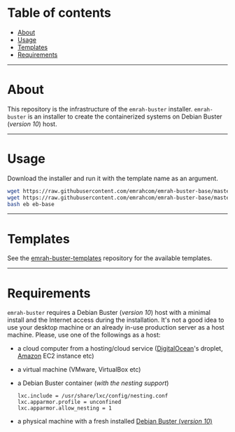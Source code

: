 Table of contents
=================

- [About](#about)
- [Usage](#usage)
- [Templates](#templates)
- [Requirements](#requirements)

---

About
=====

This repository is the infrastructure of the `emrah-buster` installer.
`emrah-buster` is an installer to create the containerized systems on
Debian Buster (_version 10_) host.

---

Usage
=====

Download the installer and run it with the template name as an argument.

```bash
wget https://raw.githubusercontent.com/emrahcom/emrah-buster-base/master/installer/eb
wget https://raw.githubusercontent.com/emrahcom/emrah-buster-base/master/installer/eb-base.conf
bash eb eb-base
```

---

Templates
=========

See the
[emrah-buster-templates](https://github.com/emrahcom/emrah-buster-templates)
repository for the available templates.

---

Requirements
============

`emrah-buster` requires a Debian Buster (_version 10_) host with a minimal
install and the Internet access during the installation. It's not a good idea
to use your desktop machine or an already in-use production server as a host
machine. Please, use one of the followings as a host:

-  a cloud computer from a hosting/cloud service
   ([DigitalOcean](https://www.digitalocean.com/?refcode=92b0165840d8)'s
   droplet, [Amazon](https://console.aws.amazon.com) EC2 instance etc)

-  a virtual machine (VMware, VirtualBox etc)

-  a Debian Buster container (_with the nesting support_)
   ```
   lxc.include = /usr/share/lxc/config/nesting.conf
   lxc.apparmor.profile = unconfined
   lxc.apparmor.allow_nesting = 1
   ```

-  a physical machine with a fresh installed
   [Debian Buster (_version 10_)](https://www.debian.org/releases/buster/debian-installer/)
